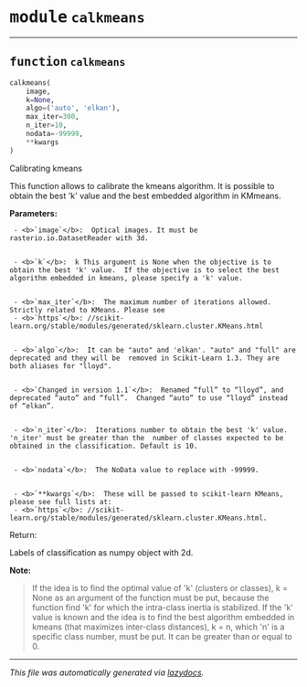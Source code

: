 <!-- markdownlint-disable -->

# <kbd>module</kbd> `calkmeans`





---

## <kbd>function</kbd> `calkmeans`

```python
calkmeans(
    image,
    k=None,
    algo=('auto', 'elkan'),
    max_iter=300,
    n_iter=10,
    nodata=-99999,
    **kwargs
)
```

Calibrating kmeans 

This function allows to calibrate the kmeans algorithm. It is possible to obtain the best 'k' value and the best embedded algorithm in KMmeans.  



**Parameters:**
  


     - <b>`image`</b>:  Optical images. It must be rasterio.io.DatasetReader with 3d. 


     - <b>`k`</b>:  k This argument is None when the objective is to obtain the best 'k' value.  If the objective is to select the best algorithm embedded in kmeans, please specify a 'k' value. 


     - <b>`max_iter`</b>:  The maximum number of iterations allowed. Strictly related to KMeans. Please see 
     - <b>`https`</b>: //scikit-learn.org/stable/modules/generated/sklearn.cluster.KMeans.html 


     - <b>`algo`</b>:  It can be "auto" and 'elkan'. "auto" and "full" are deprecated and they will be  removed in Scikit-Learn 1.3. They are both aliases for "lloyd". 


     - <b>`Changed in version 1.1`</b>:  Renamed “full” to “lloyd”, and deprecated “auto” and “full”.  Changed “auto” to use “lloyd” instead of “elkan”. 


     - <b>`n_iter`</b>:  Iterations number to obtain the best 'k' value. 'n_iter' must be greater than the  number of classes expected to be obtained in the classification. Default is 10. 


     - <b>`nodata`</b>:  The NoData value to replace with -99999.   


     - <b>`**kwargs`</b>:  These will be passed to scikit-learn KMeans, please see full lists at: 
     - <b>`https`</b>: //scikit-learn.org/stable/modules/generated/sklearn.cluster.KMeans.html. 

Return: 

Labels of classification as numpy object with 2d. 





**Note:**

> If the idea is to find the optimal value of 'k' (clusters or classes), k = None as an argument of the function must be put, because the function find 'k' for which the intra-class inertia is stabilized. If the 'k' value is known and the idea is to find the best algorithm embedded in kmeans (that maximizes inter-class distances), k = n, which 'n' is a specific class number, must be put. It can be greater than or equal to 0. 
>




---

_This file was automatically generated via [lazydocs](https://github.com/ml-tooling/lazydocs)._
